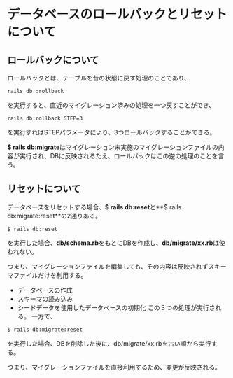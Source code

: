 # データベースのロールバックとリセットについて

## ロールバックについて

ロールバックとは、テーブルを昔の状態に戻す処理のことであり、
```
rails db :rollback
```
を実行すると、直近のマイグレーション済みの処理を一つ戻すことができ、
```
rails db:rollback STEP=3
```
を実行すればSTEPパラメータにより、3つロールバックすることができる。

**$ rails db:migrate**はマイグレーション未実施のマイグレーションファイルの内容が実行され、DBに反映されるたえ、ロールバックはこの逆の処理のことを言う。

## リセットについて

データベースをリセットする場合、**$ rails db:reset**と**$ rails db:migrate:reset**の2通りある。
```
$ rails db:reset
```
を実行した場合、**db/schema.rb**をもとにDBを作成し、**db/migrate/xx.rb**は使われない。

つまり、マイグレーションファイルを編集しても、その内容は反映されずスキーマファイルだけを利用する。
- データベースの作成
- スキーマの読み込み
- シードデータを使用したデータベースの初期化
この３つの処理が実行される。
一方で、
```
$ rails db:migrate:reset
```
を実行した場合、DBを削除した後に、db/migrate/xx.rbを古い順から実行する。

つまり、マイグレーションファイルを直接利用するため、変更が反映される。
